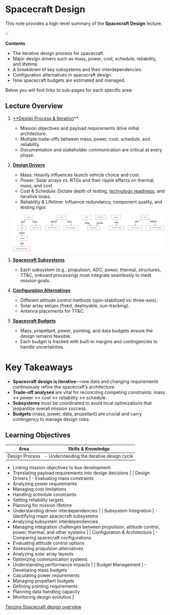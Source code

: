 # Spacecraft Design

This note provides a high-level summary of the **Spacecraft Design** lecture.

<aside>
💡

**Contents**

- The iterative design process for spacecraft.
- Major design drivers such as mass, power, cost, schedule, reliability, and lifetime.
- A breakdown of key subsystems and their interdependencies.
- Configuration alternatives in spacecraft design.
- How spacecraft budgets are estimated and managed.
</aside>

Below you will find links to sub-pages for each specific area:

## **Lecture Overview**

1. [**Design Process & Iteration](https://d33pk3rn3l.github.io/sse_page/Topics/Spacecraft-Design-Overview/Design-Process--and--Iteration)** 
    - Mission objectives and payload requirements drive initial architecture.
    - Multiple trade-offs between mass, power, cost, schedule, and reliability.
    - Documentation and stakeholder communication are critical at every phase.
2. [**Design Drivers**](https://d33pk3rn3l.github.io/sse_page/Topics/Spacecraft-Design-Overview/Design-Drivers)
    - Mass: Heavily influences launch vehicle choice and cost.
    - Power: Solar arrays vs. RTGs and their ripple effects on thermal, mass, and cost.
    - Cost & Schedule: Dictate depth of testing, [technology readiness](https://d33pk3rn3l.github.io/sse_page/Concepts/Technology-Readiness-Level), and iterative loops.
    - Reliability & Lifetime: Influence redundancy, component quality, and testing rigor.
    
    ![Untitled diagram-2025-01-08-092317.png](Untitled_diagram-2025-01-08-092317.png)
    
3. [**Spacecraft Subsystems**](https://d33pk3rn3l.github.io/sse_page/Topics/Spacecraft-Design-Overview/Spacecraft-Subsystems)
    - Each subsystem (e.g., propulsion, ADC, power, thermal, structures, TT&C, onboard processing) must integrate seamlessly to meet mission goals.
4. [**Configuration Alternatives**](https://d33pk3rn3l.github.io/sse_page/Topics/Spacecraft-Design-Overview/Configuration-Alternatives)
    - Different attitude control methods (spin-stabilized vs. three-axis).
    - Solar array setups (fixed, deployable, sun-tracking).
    - Antenna placements for TT&C.
5. [**Spacecraft Budgets**](https://d33pk3rn3l.github.io/sse_page/Topics/Spacecraft-Design-Overview/Spacecraft-Budgets)
    - Mass, propellant, power, pointing, and data budgets ensure the design remains feasible.
    - Each budget is tracked with built-in margins and contingencies to handle uncertainties.

# **Key Takeaways**

- **Spacecraft design is iterative**—new data and changing requirements continuously refine the spacecraft’s architecture.
- **Trade-off analyses** are vital for reconciling competing constraints: mass ↔ power ↔ cost ↔ reliability ↔ schedule.
- **Subsystems** must be coordinated to avoid local optimizations that jeopardize overall mission success.
- **Budgets** (mass, power, data, propellant) are crucial and carry contingency to manage design risks.

## **Learning Objectives**

| **Area** | **Skills & Knowledge** |
| --- | --- |
| Design Process | - Understanding the iterative design cycle
- Linking mission objectives to bus development
- Translating payload requirements into design decisions |
| Design Drivers | - Evaluating mass constraints
- Analyzing power requirements
- Managing cost limitations
- Handling schedule constraints
- Setting reliability targets
- Planning for mission lifetime
- Understanding driver interdependencies |
| Subsystem Integration | - Identifying major spacecraft subsystems
- Analyzing subsystem interdependencies
- Managing integration challenges between propulsion, attitude control, power, thermal, and other systems |
| Configuration & Architecture | - Comparing spacecraft configurations
- Evaluating attitude control options
- Assessing propulsion alternatives
- Analyzing solar array layouts
- Optimizing communication systems
- Understanding performance impacts |
| Budget Management | - Developing mass budgets
- Calculating power requirements
- Managing propellant budgets
- Defining pointing requirements
- Planning data handling capacity
- Monitoring design evolution |

[Tenzins Spacecraft design overview](Tenzins%20Spacecraft%20design%20overview%20171607ce73f88025bfb5d33fe1840073.md)